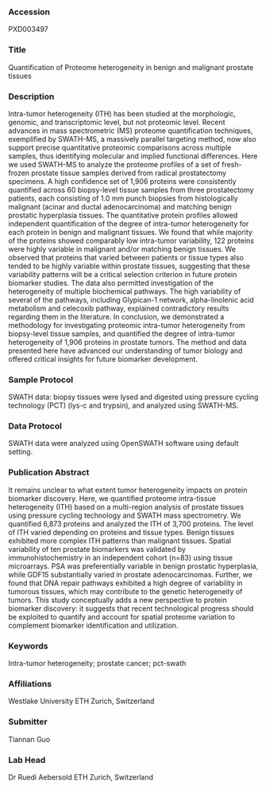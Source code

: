 ### Accession
PXD003497

### Title
Quantification of Proteome heterogeneity in benign and malignant prostate tissues

### Description
Intra-tumor heterogeneity (ITH) has been studied at the morphologic, genomic, and transcriptomic level, but not proteomic level. Recent advances in mass spectrometric (MS) proteome quantification techniques, exemplified by SWATH-MS, a massively parallel targeting method, now also support precise quantitative proteomic comparisons across multiple samples, thus identifying molecular and implied functional differences.   Here we used SWATH-MS to analyze the proteome profiles of a set of fresh-frozen prostate tissue samples derived from radical prostatectomy specimens. A high confidence set of 1,906 proteins were consistently quantified across 60 biopsy-level tissue samples from three prostatectomy patients, each consisting of 1.0 mm punch biopsies from histologically malignant (acinar and ductal adenocarcinoma) and matching benign prostatic hyperplasia tissues.  The quantitative protein profiles allowed independent quantification of the degree of intra-tumor heterogeneity for each protein in benign and malignant tissues. We found that while majority of the proteins showed comparably low intra-tumor variability, 122 proteins were highly variable in malignant and/or matching benign tissues. We observed that proteins that varied between patients or tissue types also tended to be highly variable within prostate tissues,  suggesting that these variability patterns will be a critical selection criterion in future protein biomarker studies. The data also permitted investigation of the heterogeneity of multiple biochemical pathways. The high variability of several of the pathways, including Glypican-1 network, alpha-linolenic acid metabolism and celecoxib pathway, explained contradictory results regarding them in the literature.  In conclusion, we demonstrated a methodology for investigating proteomic intra-tumor heterogeneity from biopsy-level tissue samples, and quantified the degree of intra-tumor heterogeneity of 1,906 proteins in prostate tumors. The method and data presented here have advanced our understanding of tumor biology and offered critical insights for future biomarker development.

### Sample Protocol
SWATH data: biopsy tissues were lysed and digested using pressure cycling technology (PCT) (lys-c and trypsin), and analyzed using SWATH-MS.

### Data Protocol
SWATH data were analyzed using OpenSWATH software using default setting.

### Publication Abstract
It remains unclear to what extent tumor heterogeneity impacts on protein biomarker discovery. Here, we quantified proteome intra-tissue heterogeneity (ITH) based on a multi-region analysis of prostate tissues using pressure cycling technology and SWATH mass spectrometry. We quantified 6,873 proteins and analyzed the ITH of 3,700 proteins. The level of ITH varied depending on proteins and tissue types. Benign tissues exhibited more complex ITH patterns than malignant tissues. Spatial variability of ten prostate biomarkers was validated by immunohistochemistry in an independent cohort (n=83) using tissue microarrays. PSA was preferentially variable in benign prostatic hyperplasia, while GDF15 substantially varied in prostate adenocarcinomas. Further, we found that DNA repair pathways exhibited a high degree of variability in tumorous tissues, which may contribute to the genetic heterogeneity of tumors. This study conceptually adds a new perspective to protein biomarker discovery: it suggests that recent technological progress should be exploited to quantify and account for spatial proteome variation to complement biomarker identification and utilization.

### Keywords
Intra-tumor heterogeneity; prostate cancer; pct-swath

### Affiliations
Westlake University
ETH Zurich, Switzerland

### Submitter
Tiannan Guo

### Lab Head
Dr Ruedi Aebersold
ETH Zurich, Switzerland


